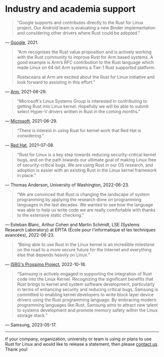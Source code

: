 # Industry and academia support

<blockquote id="Google">
<p>“Google supports and contributes directly to the Rust for Linux project. Our Android team is evaluating a new Binder implementation and considering other drivers where Rust could be adopted.”</p>
</blockquote>

— [Google](https://lore.kernel.org/lkml/20210704202756.29107-1-ojeda@kernel.org/), 2021.


<blockquote id="Arm">
<p>“Arm recognises the Rust value proposition and is actively working with the Rust community to improve Rust for Arm based systems.
A good example is Arm’s RFC contribution to the Rust language which made Linux on 64-bit Arm systems a Tier-1 Rust supported platform.</p>
<p>Rustaceans at Arm are excited about the Rust for Linux initiative and look forward to assisting in this effort.”</p>
</blockquote>

— [Arm](https://lore.kernel.org/lkml/20210704202756.29107-1-ojeda@kernel.org/), 2021-06-29.


<blockquote id="Microsoft">
<p>“Microsoft's Linux Systems Group is interested in contributing to getting Rust into Linux kernel. Hopefully we will be able to submit select Hyper-V drivers written in Rust in the coming months.”</p>
</blockquote>

— [Microsoft](https://lore.kernel.org/lkml/20210704202756.29107-1-ojeda@kernel.org/), 2021-06-29.


<blockquote id="RedHat">
<p>“There is interest in using Rust for kernel work that Red Hat is considering.”</p>
</blockquote>

— [Red Hat](https://lore.kernel.org/lkml/20211206140313.5653-1-ojeda@kernel.org/), 2021-07-08.


<blockquote id="Anderson">
<p>“Rust for Linux is a key step towards reducing security-critical kernel bugs, and on the path towards our ultimate goal of making Linux free of security-critical bugs. We are using Rust in our OS research, and adoption is easier with an existing Rust in the Linux kernel framework in place.”</p>
</blockquote>

— Thomas Anderson, University of Washington, 2022-06-23.


<blockquote id="BlancCohenSchmidt">
<p>“We are convinced that Rust is changing the landscape of system programming by applying the research done on programming languages in the last decades. We wanted to see how the language was able to help us write code we are really comfortable with thanks to the extensive static checking.”</p>
</blockquote>

— Esteban Blanc, Arthur Cohen and Martin Schmidt, LSE (Systems Research Laboratory) at EPITA (École pour l'informatique et les techniques avancées), 2022-06-23.


<blockquote id="ISRG">
<p>“Being able to use Rust in the Linux kernel is an incredible milestone on the road to a more secure future for the Internet and everything else that depends heavily on Linux.”</p>
</blockquote>

— [ISRG's Prossimo Project](https://www.memorysafety.org/blog/rust-in-linux-just-the-beginning/), 2022-10-18.


<blockquote id="Samsung">
<p>“Samsung is actively engaged in supporting the integration of Rust code into the Linux Kernel. Recognizing the significant benefits that Rust brings to kernel and system software development, particularly in terms of enhancing security and reducing critical bugs, Samsung is committed to enabling kernel developers to write block layer device drivers using the Rust programming language. By embracing modern programming languages like Rust, Samsung aims to attract new talent to systems development and promote memory safety within the Linux storage stack.”</p>
</blockquote>

— Samsung, 2023-05-17.

---

If your company, organization, university or team is using or plans to use Rust for Linux and would like to release a statement, then please [contact us](Contact.md). Thank you!
